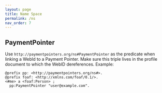 ```yaml
---
layout: page
title: Name Space
permalink: /ns
nav_order: 7
---
```

## PaymentPointer

Use `http://paymentpointers.org/ns#PaymentPointer` as the predicate when linking a WebId to a Payment Pointer. Make sure this triple lives in the profile document to which the WebID dereferences. Example:

```ttl
@prefix pp: <http://paymentpointers.org/ns#>.
@prefix foaf: <http://xmlns.com/foaf/0.1/>.
<#me> a <foaf:Person> ;
  pp:PaymentPointer "user@example.com".
```

